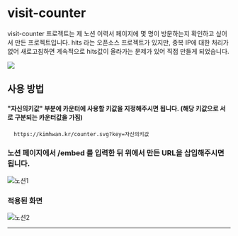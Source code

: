 # visit-counter

visit-counter 프로젝트는 제 노션 이력서 페이지에 몇 명이 방문하는지 확인하고 싶어서 만든 프로젝트입니다.
hits 라는 오픈소스 프로젝트가 있지만, 중복 IP에 대한 처리가 없어 새로고침하면 계속적으로 hits값이 올라가는 문제가 있어 직접 만들게 되었습니다.

<a href="https://kimhwan.kr/counter.svg?key=visit-counter">
<img src="https://kimhwan.kr/counter.svg?key=visit-counter"/>
</a>

## 사용 방법


#### "자신의키값" 부분에 카운터에 사용할 키값을 지정해주시면 됩니다. (해당 키값으로 서로 구분되는 카운터값을 가짐)
```
  https://kimhwan.kr/counter.svg?key=자신의키값
```

### 노션 페이지에서 /embed 를 입력한 뒤 위에서 만든 URL을 삽입해주시면 됩니다.

![노션1](https://user-images.githubusercontent.com/49547202/127855354-ff1fc1c4-577c-4749-b6a4-2471b3ad88fe.png)

### 적용된 화면

![노션2](https://user-images.githubusercontent.com/49547202/127856434-dd60bac9-9f63-4e4b-9099-e7e39db05d30.png)

------------------------

